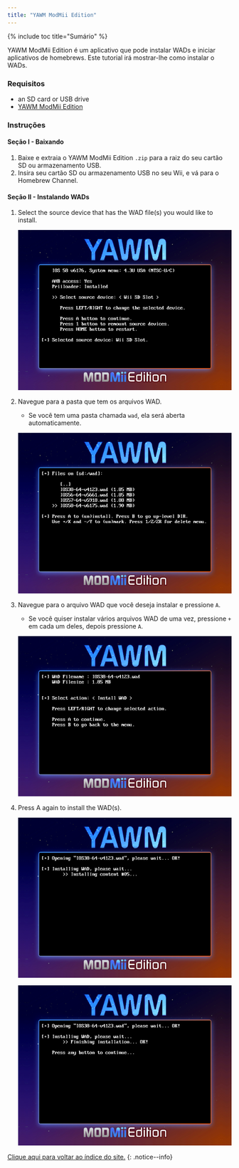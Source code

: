 ```yaml
---
title: "YAWM ModMii Edition"
---
```


{% include toc title="Sumário" %}

YAWM ModMii Edition é um aplicativo que pode instalar WADs e iniciar aplicativos de homebrews. Este tutorial irá mostrar-lhe como instalar o WADs.

### Requisitos
* an SD card or USB drive
* [YAWM ModMii Edition](https://oscwii.org/library/app/yawmme)

### Instruções

#### Seção I - Baixando

1. Baixe e extraia o YAWM ModMii Edition `.zip` para a raiz do seu cartão SD ou armazenamento USB.
1. Insira seu cartão SD ou armazenamento USB no seu Wii, e vá para o Homebrew Channel.

#### Seção II - Instalando WADs

1. Select the source device that has the WAD file(s) you would like to install.

    ![](/images/homebrew/yawmME/source_device.png)

1. Navegue para a pasta que tem os arquivos WAD.
    + Se você tem uma pasta chamada `wad`, ela será aberta automaticamente.

    ![](/images/homebrew/yawmME/file_selection.png)

1. Navegue para o arquivo WAD que você deseja instalar e pressione `A`.
    + Se você quiser instalar vários arquivos WAD de uma vez, pressione `+` em cada um deles, depois pressione `A`.

    ![](/images/homebrew/yawmME/install_wad.png)

1. Press A again to install the WAD(s).

    ![](/images/homebrew/yawmME/installing_wad.png)

    ![](/images/homebrew/yawmME/installing_wad_ok.png)

[Clique aqui para voltar ao índice do site.](site-navigation)
{: .notice--info}
